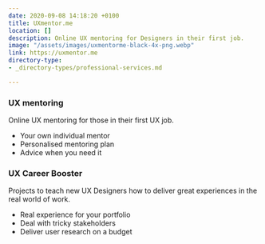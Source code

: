```yaml
---
date: 2020-09-08 14:18:20 +0100
title: UXmentor.me
location: []
description: Online UX mentoring for Designers in their first job.
image: "/assets/images/uxmentorme-black-4x-png.webp"
link: https://uxmentor.me
directory-type:
- _directory-types/professional-services.md

---
```

### UX mentoring

Online UX mentoring for those in their first UX job.

* Your own individual mentor
* Personalised mentoring plan
* Advice when you need it

### UX Career Booster

Projects to teach new UX Designers how to deliver great experiences in the real world of work.

* Real experience for your portfolio
* Deal with tricky stakeholders
* Deliver user research on a budget